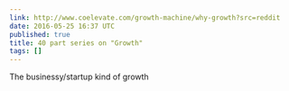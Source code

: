 ```yaml
---
link: http://www.coelevate.com/growth-machine/why-growth?src=reddit
date: 2016-05-25 16:37 UTC
published: true
title: 40 part series on "Growth"
tags: []
---
```


The businessy/startup kind of growth
